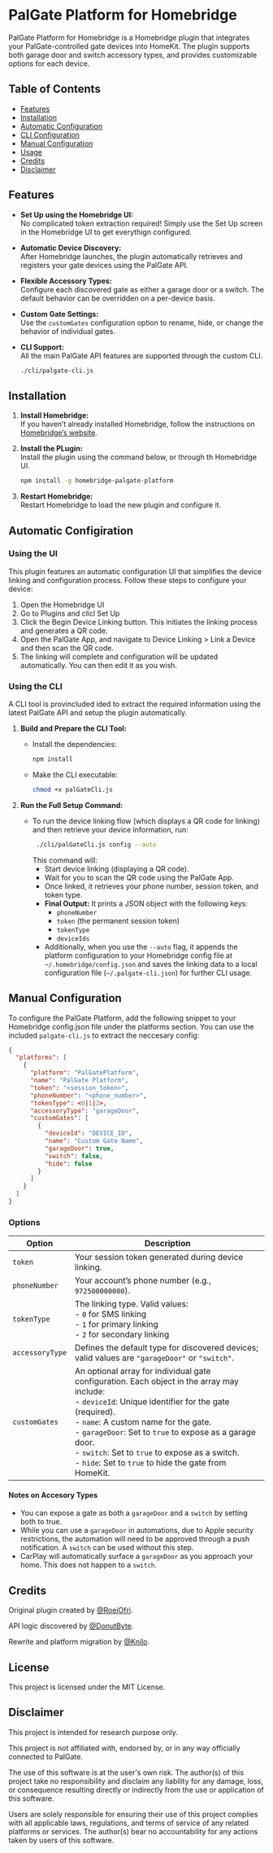 # PalGate Platform for Homebridge

PalGate Platform for Homebridge is a Homebridge plugin that integrates your PalGate-controlled gate devices into HomeKit. The plugin supports both garage door and switch accessory types, and provides customizable options for each device.

## Table of Contents

- [Features](#features)
- [Installation](#installation)
- [Automatic Configuration](#automatic-configuration)
- [CLI Configuration](#automatic-configuration)
- [Manual Configuration](#manual-configuration)
- [Usage](#usage)
- [Credits](#credits)
- [Disclaimer](#disclaimer)

## Features

- **Set Up using the Homebridge UI:**  
  No complicated token extraction required! Simply use the Set Up screen in the Homebridge UI to get everythign configured.

- **Automatic Device Discovery:**  
  After Homebridge launches, the plugin automatically retrieves and registers your gate devices using the PalGate API.
  
- **Flexible Accessory Types:**  
  Configure each discovered gate as either a garage door or a switch. The default behavior can be overridden on a per-device basis.

- **Custom Gate Settings:**  
  Use the `customGates` configuration option to rename, hide, or change the behavior of individual gates.

- **CLI Support:**  
  All the main PalGate API features are supported through the custom CLI. 
  ```bash
  ./cli/palgate-cli.js
  ```

## Installation
1. **Install Homebridge:**  
  If you haven’t already installed Homebridge, follow the instructions on [Homebridge’s website](https://homebridge.io/).
  
2. **Install the PLugin:**  
   Install the plugin using the command below, or through th Homebridge UI.
   ```bash
   npm install -g homebridge-palgate-platform
   ```

3. **Restart Homebridge:**  
  Restart Homebridge to load the new plugin and configure it.

## Automatic Configiration

### Using the UI

This plugin features an automatic configuration UI that simplifies the device linking and configuration process. Follow these steps to configure your device:

1. Open the Homebridge UI
2. Go to Plugins and clicl Set Up 
3. Click the Begin Device Linking button. This initiates the linking process and generates a QR code.
4. Open the PalGate App, and navigate to Device Linking > Link a Device and then scan the QR code.
5. The linking will complete and configuration will be updated automatically. You can then edit it as you wish.

### Using the CLI

A CLI tool is provincluded ided to extract the required information using the latest PalGate API and setup the plugin automatically.

1. **Build and Prepare the CLI Tool:**
   - Install the dependencies:
     ```bash
     npm install
     ```
   - Make the CLI executable:
     ```bash
     chmod +x palGateCli.js
     ```

2. **Run the Full Setup Command:**
   - To run the device linking flow (which displays a QR code for linking) and then retrieve your device information, run:
     ```bash
      ./cli/palGateCli.js config --auto
     ```
     This command will:
     - Start device linking (displaying a QR code).
     - Wait for you to scan the QR code using the PalGate App.
     - Once linked, it retrieves your phone number, session token, and token type.
     - **Final Output:** It prints a JSON object with the following keys:
       - `phoneNumber`
       - `token` (the permanent session token)
       - `tokenType`
       - `deviceIds`
     - Additionally, when you use the `--auto` flag, it appends the platform configuration to your Homebridge config file at `~/.homebridge/config.json` and saves the linking data to a local configuration file (`~/.palgate-cli.json`) for further CLI usage.

## Manual Configuration

To configure the PalGate Platform, add the following snippet to your Homebridge config.json file under the platforms section. You can use the included `palgate-cli.js` to extract the neccesary config:

```json
{
  "platforms": [
    {
      "platform": "PalGatePlatform",
      "name": "PalGate Platform",
      "token": "<session_token>",
      "phoneNumber": "<phone_number>",
      "tokenType": <0|1|2>,
      "accessoryType": "garageDoor",
      "customGates": [
        {
          "deviceId": "DEVICE_ID",
          "name": "Custom Gate Name",
          "garageDoor": true,
          "switch": false,
          "hide": false
        }
      ]
    }
  ]
}
```

### Options

| Option         | Description                                                                                                                                                                                                                                      |
|----------------|--------------------------------------------------------------------------------------------------------------------------------------------------------------------------------------------------------------------------------------------------|
| `token`        | Your session token generated during device linking.                                                                                                                                                                                            |
| `phoneNumber`  | Your account’s phone number (e.g., `972500000000`).                                                                                                                                                                                              |
| `tokenType`    | The linking type. Valid values: <br> - `0` for SMS linking <br> - `1` for primary linking <br> - `2` for secondary linking                                                                                                                      |
| `accessoryType`| Defines the default type for discovered devices; valid values are `"garageDoor"` or `"switch"`.                                                                                                                                                   |
| `customGates`  | An optional array for individual gate configuration. Each object in the array may include: <br> - `deviceId`: Unique identifier for the gate (required). <br> - `name`: A custom name for the gate. <br> - `garageDoor`: Set to `true` to expose as a garage door. <br> - `switch`: Set to `true` to expose as a switch. <br> - `hide`: Set to `true` to hide the gate from HomeKit. |

#### Notes on Accesory Types
- You can expose a gate as both a `garageDoor` and a `switch` by setting both to true. 
- While you can use a `garageDoor` in automations, due to Apple security restrictions, the automation will need to be approved through a push notification. A `switch` can be used without this step. 
- CarPlay will automatically surface a `garageDoor` as you approach your home. This does not happen to a `switch`.

## Credits

Original plugin created by [@RoeiOfri](https://github.com/RoeiOfri).

API logic discovered by [@DonutByte](https://github.com/DonutByte).

Rewrite and platform migration by [@Knilo](https://github.com/Knilo).

## License

This project is licensed under the MIT License.

## Disclaimer

This project is intended for research purpose only.

This project is not affiliated with, endorsed by, or in any way officially connected to PalGate.

The use of this software is at the user's own risk. The author(s) of this project take no responsibility and disclaim any liability for any damage, loss, or consequence resulting directly or indirectly from the use or application of this software.

Users are solely responsible for ensuring their use of this project complies with all applicable laws, regulations, and terms of service of any related platforms or services. The author(s) bear no accountability for any actions taken by users of this software.